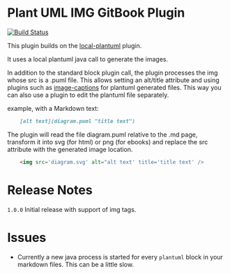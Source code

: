 # Plant UML IMG GitBook Plugin

[![Build Status](https://travis-ci.org/vboulaye/gitbook-plugin-local-plantuml-img.svg?branch=master)](https://travis-ci.org/vboulaye/gitbook-plugin-local-plantuml-img)

This plugin builds on the [local-plantuml](https://plugins.gitbook.com/plugin/local-plantuml) plugin.

It uses a local plantuml java call to generate the images.

In addition to the standard block plugin call, the plugin processes the img whose src is a .puml file. 
This allows setting an alt/title attribute and using plugins such as [image-captions](https://github.com/todvora/gitbook-plugin-image-captions) for plantuml generated files.
This way you can also use a plugin to edit the plantuml file separately.

example, with a Markdown text:

```markdown
    [alt text](diagram.puml "title text")
```
    
The plugin will read the file diagram.puml relative to the .md page, transform it into svg (for html) or png (for ebooks) and replace the src attribute with the generated image location.

```html
    <img src='diagram.svg' alt="alt text' title='title text' />
```
 
 
# Release Notes
`1.0.0` Initial release with support of img tags.

# Issues
* Currently a new java process is started for every `plantuml` block in your markdown files. This can be a little slow.
